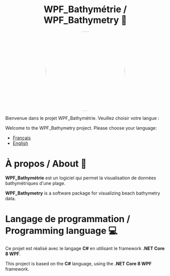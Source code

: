 <h1 align="center">WPF_Bathymétrie / WPF_Bathymetry 🌊</h1>

<p align="center">
  <img src="https://github.com/AlexD972/WPF_Bathymetrie/assets/125886242/22637c54-0627-4b10-9c1b-ec6c2d503c11" width="250" style="border-radius:50%">
</p>

Bienvenue dans le projet WPF_Bathymétrie. Veuillez choisir votre langue :

Welcome to the WPF_Bathymetry project. Please choose your language:

- <a href="README_FR.md">Français</a>
- <a href="README_EN_US.md">English</a>

# À propos / About 📖
**WPF_Bathymétrie** est un logiciel qui permet la visualisation de données bathymétriques d'une plage.

**WPF_Bathymetry** is a software package for visualizing beach bathymetry data.

# Langage de programmation / Programming language 💻
Ce projet est réalisé avec le langage **C#** en utilisant le framework **.NET Core 8 WPF**.

This project is based on the **C#** language, using the **.NET Core 8 WPF** framework.
